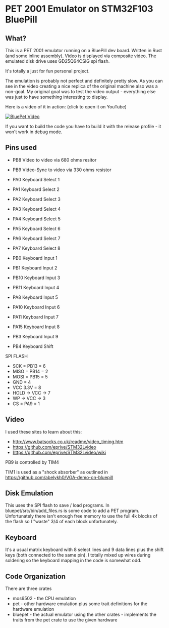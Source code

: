 # PET 2001 Emulator on STM32F103 BluePill

## What?

This is a PET 2001 emulator running on a BluePill dev board. Written in Rust (and some inline assembly).
Video is displayed via composite video. The emulated disk drive uses GD25Q64CSIG spi flash.

It's totally a just for fun personal project.

The emulation is probably not perfect and definitely pretty slow. As you can see in the video creating a nice replica of the original machine also was a non-goal. My original goal was to test the video output - everything else was just to have something interesting to display.

Here is a video of it in action: (click to open it on YouTube)

[![BluePet Video](https://i9.ytimg.com/vi_webp/QxffeJKS6hY/mqdefault.webp?time=1606762200000&sqp=CNj9lP4F&rs=AOn4CLA2n8p645eTSmbcg8i8pV0FnCrPVw)](https://youtu.be/QxffeJKS6hY "Video")

If you want to build the code you have to build it with the release profile - it won't work in debug mode.

## Pins used

- PB8 Video to video via 680 ohms resitor 
- PB9 Video-Sync to video via 330 ohms resistor

- PA0 Keyboard Select 1
- PA1 Keyboard Select 2
- PA2 Keyboard Select 3
- PA3 Keyboard Select 4
- PA4 Keyboard Select 5
- PA5 Keyboard Select 6
- PA6 Keyboard Select 7
- PA7 Keyboard Select 8

- PB0  Keyboard Input 1
- PB1  Keyboard Input 2
- PB10 Keyboard Input 3
- PB11 Keyboard Input 4
- PA8  Keyboard Input 5
- PA10 Keyboard Input 6
- PA11 Keyboard Input 7
- PA15 Keyboard Input 8
- PB3  Keyboard Input 9
- PB4  Keyboard Shift

SPI FLASH
- SCK = PB13 = 6
- MISO = PB14 = 2
- MOSI = PB15 = 5
- GND = 4
- VCC 3.3V = 8
- HOLD -> VCC -> 7
- WP -> VCC -> 3
- CS = PA9 = 1

## Video

I used these sites to learn about this:
- http://www.batsocks.co.uk/readme/video_timing.htm
- https://github.com/eprive/STM32Lvideo
- https://github.com/eprive/STM32Lvideo/wiki

PB9 is controlled by TIM4

TIM1 is used as a "shock absorber" as outlined in https://github.com/abelykh0/VGA-demo-on-bluepill

## Disk Emulation

This uses the SPI flash to save / load programs. In bluepet/src/bin/add_files.rs is some code to add a PET program.
Unfortunately there isn't enough free memory to use the full 4k blocks of the flash so I "waste" 3/4 of each block unfortunately.

## Keyboard

It's a usual matrix keyboard with 8 select lines and 9 data lines plus the shift keys (both connected to the same pin). I totally mixed up wires during soldering so the keyboard mapping in the code is somewhat odd.

## Code Organization

There are three crates
- mos6502 - the CPU emulation
- pet - other hardware emulation plus some trait definitions for the hardware emulation
- bluepet - the actual emulator using the other crates - implements the traits from the pet crate to use the given hardware
